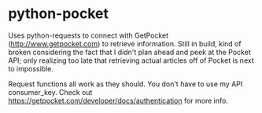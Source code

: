 # python-pocket
Uses python-requests to connect with GetPocket (http://www.getpocket.com) to retrieve information. 
Still in build, kind of broken considering the fact that I didn't plan ahead and peek at the Pocket API; only realizing too late that retrieving actual articles off of Pocket is next to impossible.

Request functions all work as they should. You don't have to use my API consumer_key. Check out https://getpocket.com/developer/docs/authentication for more info. 

 
